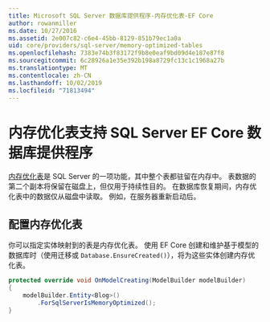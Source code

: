 ```yaml
---
title: Microsoft SQL Server 数据库提供程序-内存优化表-EF Core
author: rowanmiller
ms.date: 10/27/2016
ms.assetid: 2e007c82-c6e4-45bb-8129-851b79ec1a0a
uid: core/providers/sql-server/memory-optimized-tables
ms.openlocfilehash: 7383e74b3f83172f9b8e0eaf9bd09d4e187e87f8
ms.sourcegitcommit: 6c28926a1e35e392b198a8729fc13c1c1968a27b
ms.translationtype: MT
ms.contentlocale: zh-CN
ms.lasthandoff: 10/02/2019
ms.locfileid: "71813494"
---
```

# <a name="memory-optimized-tables-support-in-sql-server-ef-core-database-provider"></a>内存优化表支持 SQL Server EF Core 数据库提供程序

[内存优化表](https://docs.microsoft.com/sql/relational-databases/in-memory-oltp/memory-optimized-tables)是 SQL Server 的一项功能，其中整个表都驻留在内存中。 表数据的第二个副本将保留在磁盘上，但仅用于持续性目的。 在数据库恢复期间，内存优化表中的数据仅从磁盘中读取。 例如，在服务器重新启动后。

## <a name="configuring-a-memory-optimized-table"></a>配置内存优化表

你可以指定实体映射到的表是内存优化表。 使用 EF Core 创建和维护基于模型的数据库时（使用迁移或 `Database.EnsureCreated()`），将为这些实体创建内存优化表。

``` csharp
protected override void OnModelCreating(ModelBuilder modelBuilder)
{
    modelBuilder.Entity<Blog>()
        .ForSqlServerIsMemoryOptimized();
}
```
